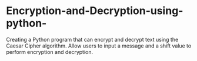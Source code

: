 # Encryption-and-Decryption-using-python-
Creating a Python program that can encrypt and decrypt text using the Caesar Cipher algorithm. Allow users to input a message and a shift value to perform encryption and decryption.
